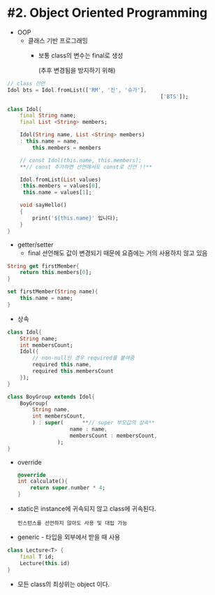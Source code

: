 # #2. Object Oriented Programming

- OOP
    - 클래스 기반 프로그래밍
        - 보통 class의 변수는 final로 생성
            
            (추후 변경됨을 방지하기 위해)
            

```dart
// class 선언
Idol bts = Idol.fromList(['RM', '진', '슈가'], 
												 ['BTS']);

class Idol{
	final String name;
	final List <String> members;

	Idol(String name, List <String> members)
	: this.name = name,
		this.members = members

	// const Idol(this.name, this.members);
	**// const 추가하면 선언에서도 const로 선언 !!**

	Idol.fromList(List values)
	:this.members = values[0],
	 this.name = values[1];

	void sayHello()
	{
		print('${this.name}' 입니다);
	}
}
```

- getter/setter
    - final 선언해도 값이 변경되기 때문에 요즘에는 거의 사용하지 않고 있음

```dart
String get firstMember{
	return this.members[0];
}

set firstMember(String name){
	this.name = name;
}
```

- 상속

```dart
class Idol{
	String name;
	int membersCount;
	Idol({
		// non-null인 경우 required를 붙여줌
		required this.name,
		required this.membersCount
	});
}

class BoyGroup extends Idol{
	BoyGroup(
		String name,
		int membersCount,
		) : super(		**// super 부모값의 상속**
					name : name,
					membersCount : membersCount,
				);
}
```

- override
    
    ```dart
    @override
    int calculate(){
    	return super.number * 4;
    }
    ```
    
- static은 instance에 귀속되지 않고 class에 귀속된다.
    
    `인스턴스를 선언하지 않아도 사용 및 대입 가능` 
    
- generic - 타입을 외부에서 받을 때 사용

```dart
class Lecture<T> {
	final T id;
	Lecture(this.id)
}
```

- 모든 class의 최상위는 object 이다.